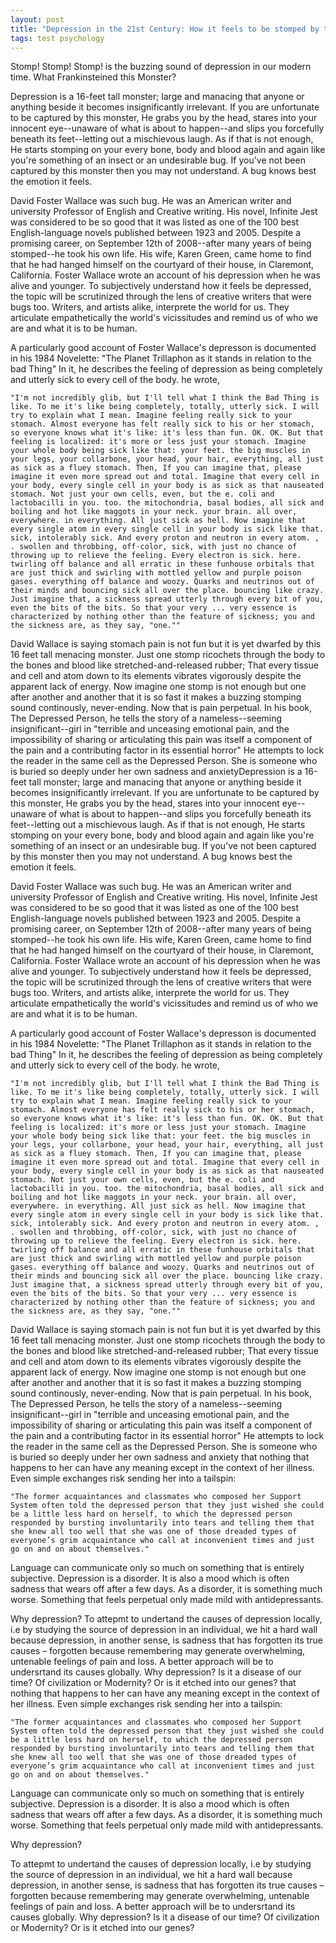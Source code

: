 ```yaml
---
layout: post
title: "Depression in the 21st Century: How it feels to be stomped by the Tall Bad Thing."
tags: test psychology
---
```


Stomp! Stomp! Stomp! is the buzzing sound of depression in our modern time. What Frankinsteined this Monster?

Depression is a 16-feet tall monster; large and manacing that anyone or anything beside it becomes insignificantly irrelevant. If you are unfortunate to be captured by this monster, He grabs you by the head, stares into your innocent eye--unaware of what is about to happen--and slips you forcefully beneath its feet--letting out a mischievous laugh. As if that is not enough, He starts stomping on your every bone, body and blood again and again like you're something of an insect or an undesirable bug. If you've not been captured by this monster then you may not understand. A bug knows best the emotion it feels.

David Foster Wallace was such bug. He was an American writer and university Professor of English and Creative writing. His novel, Infinite Jest was considered to be so good that it was listed as one of the 100 best English-language novels published between 1923 and 2005. Despite a promising career, on September 12th of 2008--after many years of being stomped--he took his own life. His wife, Karen Green, came home to find that he had hanged himself on the courtyard of their house, in Claremont, California. Foster Wallace wrote an account of his depression when he was alive and younger. To subjectively understand how it feels be depressed, the topic will be scrutinized through the lens of creative writers that were bugs too. Writers, and artists alike, interprete the world for us. They articulate empathetically the world's vicissitudes and remind us of who we are and what it is to be human.

A particularly good account of Foster Wallace's depresson is documented in his 1984 Novelette: "The Planet Trillaphon as it stands in relation to the bad Thing" In it, he describes the feeling of depression as being completely and utterly sick to every cell of the body. he wrote,
	
	"I'm not incredibly glib, but I'll tell what I think the Bad Thing is like. To me it's like being completely, totally, utterly sick. I will try to explain what I mean. Imagine feeling really sick to your stomach. Almost everyone has felt really sick to his or her stomach, so everyone knows what it's like: it's less than fun. OK. OK. But that feeling is localized: it's more or less just your stomach. Imagine your whole body being sick like that: your feet. the big muscles in your legs, your collarbone, your head, your hair, everything, all just as sick as a fluey stomach. Then, If you can imagine that, please imagine it even more spread out and total. Imagine that every cell in your body, every single cell in your body is as sick as that nauseated stomach. Not just your own cells, even, but the e. coli and lactobacilli in you. too. the mitochondria, basal bodies, all sick and boiling and hot like maggots in your neck. your brain. all over, everywhere. in everything. All just sick as hell. Now imagine that every single atom in every single cell in your body is sick like that. sick, intolerably sick. And every proton and neutron in every atom. , . swollen and throbbing, off·color, sick, with just no chance of throwing up to relieve the feeling. Every electron is sick. here. twirling off balance and all erratic in these funhouse orbitals that are just thick and swirling with mottled yellow and purple poison gases. everything off balance and woozy. Quarks and neutrinos out of their minds and bouncing sick all over the place. bouncing like crazy. Just imagine that, a sickness spread utterly through every bit of you, even the bits of the bits. So that your very ... very essence is characterized by nothing other than the feature of sickness; you and the sickness are, as they say, "one.""

David Wallace is saying stomach pain is not fun but it is yet dwarfed by this 16 feet tall menacing monster. Just one stomp ricochets through the body to the bones and blood like stretched-and-released rubber; That every tissue and cell and atom down to its elements vibrates vigorously despite the apparent lack of energy. Now imagine one stomp is not enough but one after another and another that it is so fast it makes a buzzing stomping sound continously, never-ending. Now that is pain perpetual.
In his book, The Depressed Person, he tells the story of a nameless--seeming insignificant--girl in "terrible and unceasing emotional pain, and the impossibility of sharing or articulating this pain was itself a component of the pain and a contributing factor in its essential horror"
He attempts to lock the reader in the same cell as the Depressed Person. She is someone who is buried so deeply under her own sadness and anxietyDepression is a 16-feet tall monster; large and manacing that anyone or anything beside it becomes insignificantly irrelevant. If you are unfortunate to be captured by this monster, He grabs you by the head, stares into your innocent eye--unaware of what is about to happen--and slips you forcefully beneath its feet--letting out a mischievous laugh. As if that is not enough, He starts stomping on your every bone, body and blood again and again like you're something of an insect or an undesirable bug. If you've not been captured by this monster then you may not understand. A bug knows best the emotion it feels.

David Foster Wallace was such bug. He was an American writer and university Professor of English and Creative writing. His novel, Infinite Jest was considered to be so good that it was listed as one of the 100 best English-language novels published between 1923 and 2005. Despite a promising career, on September 12th of 2008--after many years of being stomped--he took his own life. His wife, Karen Green, came home to find that he had hanged himself on the courtyard of their house, in Claremont, California. Foster Wallace wrote an account of his depression when he was alive and younger. To subjectively understand how it feels be depressed, the topic will be scrutinized through the lens of creative writers that were bugs too. Writers, and artists alike, interprete the world for us. They articulate empathetically the world's vicissitudes and remind us of who we are and what it is to be human.

A particularly good account of Foster Wallace's depresson is documented in his 1984 Novelette: "The Planet Trillaphon as it stands in relation to the bad Thing" In it, he describes the feeling of depression as being completely and utterly sick to every cell of the body. he wrote,
	
	"I'm not incredibly glib, but I'll tell what I think the Bad Thing is like. To me it's like being completely, totally, utterly sick. I will try to explain what I mean. Imagine feeling really sick to your stomach. Almost everyone has felt really sick to his or her stomach, so everyone knows what it's like: it's less than fun. OK. OK. But that feeling is localized: it's more or less just your stomach. Imagine your whole body being sick like that: your feet. the big muscles in your legs, your collarbone, your head, your hair, everything, all just as sick as a fluey stomach. Then, If you can imagine that, please imagine it even more spread out and total. Imagine that every cell in your body, every single cell in your body is as sick as that nauseated stomach. Not just your own cells, even, but the e. coli and lactobacilli in you. too. the mitochondria, basal bodies, all sick and boiling and hot like maggots in your neck. your brain. all over, everywhere. in everything. All just sick as hell. Now imagine that every single atom in every single cell in your body is sick like that. sick, intolerably sick. And every proton and neutron in every atom. , . swollen and throbbing, off·color, sick, with just no chance of throwing up to relieve the feeling. Every electron is sick. here. twirling off balance and all erratic in these funhouse orbitals that are just thick and swirling with mottled yellow and purple poison gases. everything off balance and woozy. Quarks and neutrinos out of their minds and bouncing sick all over the place. bouncing like crazy. Just imagine that, a sickness spread utterly through every bit of you, even the bits of the bits. So that your very ... very essence is characterized by nothing other than the feature of sickness; you and the sickness are, as they say, "one.""

David Wallace is saying stomach pain is not fun but it is yet dwarfed by this 16 feet tall menacing monster. Just one stomp ricochets through the body to the bones and blood like stretched-and-released rubber; That every tissue and cell and atom down to its elements vibrates vigorously despite the apparent lack of energy. Now imagine one stomp is not enough but one after another and another that it is so fast it makes a buzzing stomping sound continously, never-ending. Now that is pain perpetual.
In his book, The Depressed Person, he tells the story of a nameless--seeming insignificant--girl in "terrible and unceasing emotional pain, and the impossibility of sharing or articulating this pain was itself a component of the pain and a contributing factor in its essential horror"
He attempts to lock the reader in the same cell as the Depressed Person. She is someone who is buried so deeply under her own sadness and anxiety that nothing that happens to her can have any meaning except in the context of her illness. Even simple exchanges risk sending her into a tailspin:

	"The former acquaintances and classmates who composed her Support System often told the depressed person that they just wished she could be a little less hard on herself, to which the depressed person responded by bursting involuntarily into tears and telling them that she knew all too well that she was one of those dreaded types of everyone’s grim acquaintance who call at inconvenient times and just go on and on about themselves."

Language can communicate only so much on something that is entirely subjective. Depression is a disorder. It is also a mood which is often sadness that wears off after a few days. As a disorder, it is something much worse. Something that feels perpetual only made mild with antidepressants. 

Why depression?
	To attepmt to undertand the causes of depression locally, i.e by studying the source of depression in an individual, we hit a hard wall because depression, in another sense, is sadness that has forgotten its true causes – forgotten because remembering may generate overwhelming, untenable feelings of pain and loss. A better approach will be to undersrtand its causes globally. Why depression? Is it a disease of our time? Of civilization or Modernity? Or is it etched into our genes?
 that nothing that happens to her can have any meaning except in the context of her illness. Even simple exchanges risk sending her into a tailspin:

	"The former acquaintances and classmates who composed her Support System often told the depressed person that they just wished she could be a little less hard on herself, to which the depressed person responded by bursting involuntarily into tears and telling them that she knew all too well that she was one of those dreaded types of everyone’s grim acquaintance who call at inconvenient times and just go on and on about themselves."

Language can communicate only so much on something that is entirely subjective. Depression is a disorder. It is also a mood which is often sadness that wears off after a few days. As a disorder, it is something much worse. Something that feels perpetual only made mild with antidepressants. 

Why depression?

To attepmt to undertand the causes of depression locally, i.e by studying the source of depression in an individual, we hit a hard wall because depression, in another sense, is sadness that has forgotten its true causes – forgotten because remembering may generate overwhelming, untenable feelings of pain and loss. A better approach will be to undersrtand its causes globally. Why depression? Is it a disease of our time? Of civilization or Modernity? Or is it etched into our genes?


